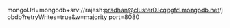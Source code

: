 mongoUrl=mongodb+srv://rajesh:pradhan@cluster0.lcqpgfd.mongodb.net/jobdb?retryWrites=true&w=majority
port=8080
